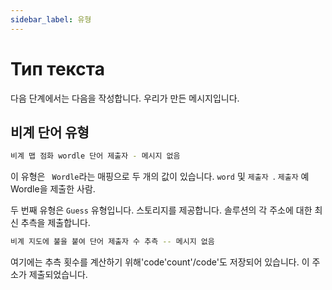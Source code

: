 ```yaml
---
sidebar_label: 유형
---
```


# Тип текста

다음 단계에서는 다음을 작성합니다. 우리가 만든 메시지입니다.

## 비계 단어 유형

```sh
비계 맵 점화 wordle 단어 제출자 - 메시지 없음
```

이 유형은 ` Wordle`라는 매핑으로 두 개의 값이 있습니다. `word` 및 `제출자 `. ` 제출자 ` 예 Wordle을 제출한 사람.

두 번째 유형은 `Guess` 유형입니다. 스토리지를 제공합니다. 솔루션의 각 주소에 대한 최신 추측을 제출합니다.

```sh
비계 지도에 불을 붙여 단어 제출자 수 추측 -- 메시지 없음
```

여기에는 추측 횟수를 계산하기 위해'code'count'/code'도 저장되어 있습니다. 이 주소가 제출되었습니다.
